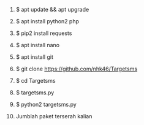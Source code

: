  1. $ apt update && apt upgrade

 2. $ apt install python2 php

 3. $ pip2 install requests

 4. $ apt install nano

 5. $ apt install git

 6. $ git clone https://github.com/nhk46/Targetsms

 7. $ cd Targetsms

 8. $ targetsms.py 

 9. $ python2 targetsms.py

 13. Jumblah paket terserah kalian

